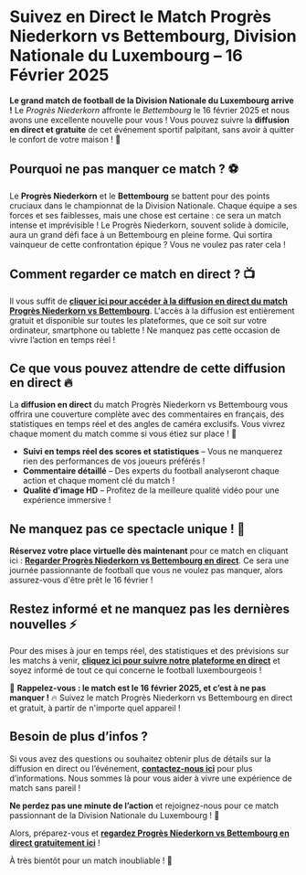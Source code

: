 # Suivez en Direct le Match Progrès Niederkorn vs Bettembourg, Division Nationale du Luxembourg – 16 Février 2025

**Le grand match de football de la Division Nationale du Luxembourg arrive !** Le _Progrès Niederkorn_ affronte le _Bettembourg_ le 16 février 2025 et nous avons une excellente nouvelle pour vous ! Vous pouvez suivre la **diffusion en direct et gratuite** de cet événement sportif palpitant, sans avoir à quitter le confort de votre maison ! 🎉

## Pourquoi ne pas manquer ce match ? ⚽

Le **Progrès Niederkorn** et le **Bettembourg** se battent pour des points cruciaux dans le championnat de la Division Nationale. Chaque équipe a ses forces et ses faiblesses, mais une chose est certaine : ce sera un match intense et imprévisible ! Le Progrès Niederkorn, souvent solide à domicile, aura un grand défi face à un Bettembourg en pleine forme. Qui sortira vainqueur de cette confrontation épique ? Vous ne voulez pas rater cela !

## Comment regarder ce match en direct ? 📺

Il vous suffit de [**cliquer ici pour accéder à la diffusion en direct du match Progrès Niederkorn vs Bettembourg**](https://tinyurl.com/livestreamfreeo?st=Progr%C3%A8s+Niederkorn+vs+Bettembourg&si=gh). L'accès à la diffusion est entièrement gratuit et disponible sur toutes les plateformes, que ce soit sur votre ordinateur, smartphone ou tablette ! Ne manquez pas cette occasion de vivre l’action en temps réel !

## Ce que vous pouvez attendre de cette diffusion en direct 🔥

La **diffusion en direct** du match Progrès Niederkorn vs Bettembourg vous offrira une couverture complète avec des commentaires en français, des statistiques en temps réel et des angles de caméra exclusifs. Vous vivrez chaque moment du match comme si vous étiez sur place ! 🎥

- **Suivi en temps réel des scores et statistiques** – Vous ne manquerez rien des performances de vos joueurs préférés !
- **Commentaire détaillé** – Des experts du football analyseront chaque action et chaque moment clé du match !
- **Qualité d’image HD** – Profitez de la meilleure qualité vidéo pour une expérience immersive !

## Ne manquez pas ce spectacle unique ! 🚀

**Réservez votre place virtuelle dès maintenant** pour ce match en cliquant ici : [**Regarder Progrès Niederkorn vs Bettembourg en direct**](https://tinyurl.com/livestreamfreeo?st=Progr%C3%A8s+Niederkorn+vs+Bettembourg&si=gh). Ce sera une journée passionnante de football que vous ne voulez pas manquer, alors assurez-vous d'être prêt le 16 février !

## Restez informé et ne manquez pas les dernières nouvelles ⚡

Pour des mises à jour en temps réel, des statistiques et des prévisions sur les matchs à venir, [**cliquez ici pour suivre notre plateforme en direct**](https://tinyurl.com/livestreamfreeo?st=Progr%C3%A8s+Niederkorn+vs+Bettembourg&si=gh) et soyez informé de tout ce qui concerne le football luxembourgeois !

🎯 **Rappelez-vous : le match est le 16 février 2025, et c’est à ne pas manquer !** 🔥 Suivez le match Progrès Niederkorn vs Bettembourg en direct et gratuit, à partir de n'importe quel appareil !

## Besoin de plus d’infos ?

Si vous avez des questions ou souhaitez obtenir plus de détails sur la diffusion en direct ou l’événement, [**contactez-nous ici**](https://tinyurl.com/livestreamfreeo?st=Progr%C3%A8s+Niederkorn+vs+Bettembourg&si=gh) pour plus d’informations. Nous sommes là pour vous aider à vivre une expérience de match sans pareil !

**Ne perdez pas une minute de l’action** et rejoignez-nous pour ce match passionnant de la Division Nationale du Luxembourg ! 🚀

Alors, préparez-vous et [**regardez Progrès Niederkorn vs Bettembourg en direct gratuitement ici**](https://tinyurl.com/livestreamfreeo?st=Progr%C3%A8s+Niederkorn+vs+Bettembourg&si=gh) !

À très bientôt pour un match inoubliable ! 🙌
